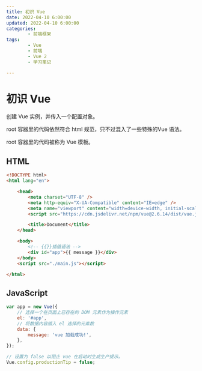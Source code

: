 ```yaml
---
title: 初识 Vue
date: 2022-04-10 6:00:00
updated: 2022-04-10 6:00:00
categories:
        - 前端框架
tags:
        - Vue
        - 前端
        - Vue 2
        - 学习笔记

---
```


# 初识 Vue

创建 Vue 实例，并传入一个配置对象。

root 容器里的代码依然符合 html 规范，只不过混入了一些特殊的Vue 语法。

root 容器里的代码被称为 Vue 模板。

## HTML

```html
<!DOCTYPE html>
<html lang="en">

    <head>
        <meta charset="UTF-8" />
        <meta http-equiv="X-UA-Compatible" content="IE=edge" />
        <meta name="viewport" content="width=device-width, initial-scale=1.0" />
        <script src="https://cdn.jsdelivr.net/npm/vue@2.6.14/dist/vue.js"></script>

        <title>Document</title>
    </head>

    <body>
        <!-- {{}}插值语法 -->
        <div id="app">{{ message }}</div>
    </body>
    <script src="./main.js"></script>

</html>
```

## JavaScript

```JavaScript
var app = new Vue({
    // 选择一个在页面上已存在的 DOM 元素作为操作元素
    el: '#app',
    // 将数据内容插入 el 选择的元素数
    data: {
        message: 'vue 加载成功!',
    },
});

// 设置为 false 以阻止 vue 在启动时生成生产提示。
Vue.config.productionTip = false;
```


